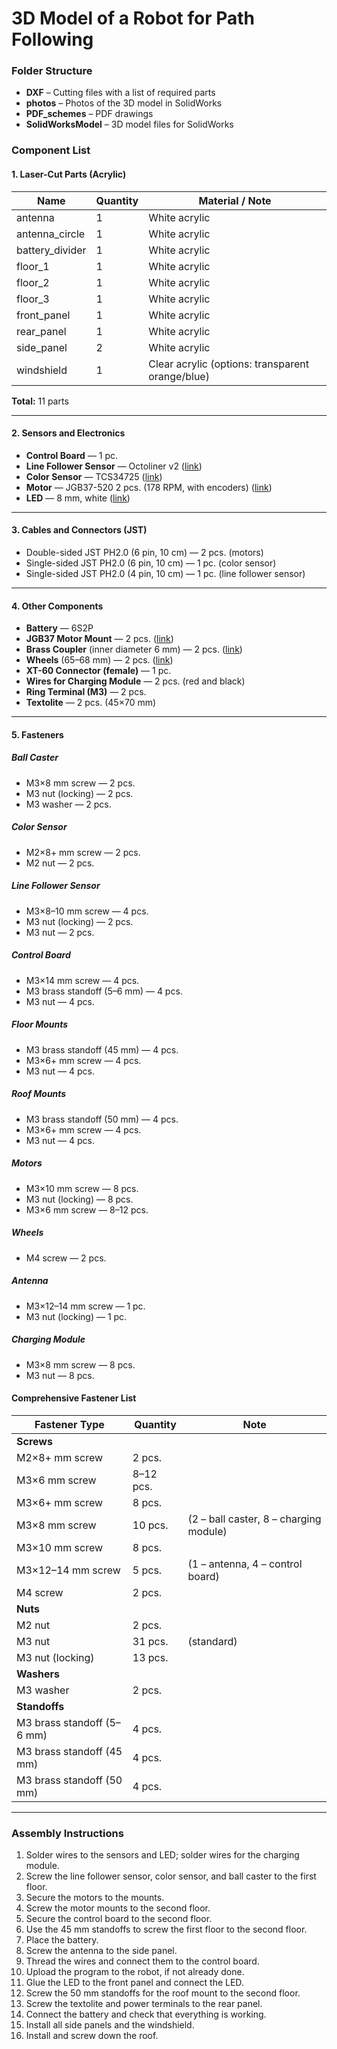 # 3D Model of a Robot for Path Following  

### Folder Structure  

- **DXF** – Cutting files with a list of required parts  
- **photos** – Photos of the 3D model in SolidWorks  
- **PDF_schemes** – PDF drawings  
- **SolidWorksModel** – 3D model files for SolidWorks  

### **Component List**

#### **1. Laser-Cut Parts (Acrylic)**
| Name | Quantity | Material / Note |
|---|---|---|
| antenna | 1 | White acrylic |
| antenna_circle | 1 | White acrylic |
| battery_divider | 1 | White acrylic |
| floor_1 | 1 | White acrylic |
| floor_2 | 1 | White acrylic |
| floor_3 | 1 | White acrylic |
| front_panel | 1 | White acrylic |
| rear_panel | 1 | White acrylic |
| side_panel | 2 | White acrylic |
| windshield | 1 | Clear acrylic (options: transparent orange/blue) |

**Total:** 11 parts

---

#### **2. Sensors and Electronics**
- **Control Board** — 1 pc.
- **Line Follower Sensor** — Octoliner v2 ([link](https://amperka.ru/product/zelo-follow-line-sensor))
- **Color Sensor** — TCS34725 ([link](https://shop.robotclass.ru/item/2310))
- **Motor** — JGB37-520 2 pcs. (178 RPM, with encoders) ([link](https://shop.robotclass.ru/item/2080))
- **LED** — 8 mm, white ([link](https://shop.robotclass.ru/item/2103))

---

#### **3. Cables and Connectors (JST)**
- Double-sided JST PH2.0 (6 pin, 10 cm) — 2 pcs. (motors)
- Single-sided JST PH2.0 (6 pin, 10 cm) — 1 pc. (color sensor)
- Single-sided JST PH2.0 (4 pin, 10 cm) — 1 pc. (line follower sensor)

---

#### **4. Other Components**
- **Battery** — 6S2P
- **JGB37 Motor Mount** — 2 pcs. ([link](https://shop.robotclass.ru/item/313))
- **Brass Coupler** (inner diameter 6 mm) — 2 pcs. ([link](https://shop.robotclass.ru/item/806))
- **Wheels** (65–68 mm) — 2 pcs. ([link](https://shop.robotclass.ru/item/1172))
- **XT-60 Connector (female)** — 1 pc.
- **Wires for Charging Module** — 2 pcs. (red and black)
- **Ring Terminal (M3)** — 2 pcs.
- **Textolite** — 2 pcs. (45×70 mm)

---

#### **5. Fasteners**

##### **Ball Caster**
- M3×8 mm screw — 2 pcs.
- M3 nut (locking) — 2 pcs.
- M3 washer — 2 pcs.
##### **Color Sensor**
- M2×8+ mm screw — 2 pcs.
- M2 nut — 2 pcs.
##### **Line Follower Sensor**
- M3×8–10 mm screw — 4 pcs.
- M3 nut (locking) — 2 pcs.
- M3 nut — 2 pcs.
##### **Control Board**
- M3×14 mm screw — 4 pcs.
- M3 brass standoff (5–6 mm) — 4 pcs.
- M3 nut — 4 pcs.
##### **Floor Mounts**
- M3 brass standoff (45 mm) — 4 pcs.
- M3×6+ mm screw — 4 pcs.
- M3 nut — 4 pcs.
##### **Roof Mounts**
- M3 brass standoff (50 mm) — 4 pcs.
- M3×6+ mm screw — 4 pcs.
- M3 nut — 4 pcs.
##### **Motors**
- M3×10 mm screw — 8 pcs.
- M3 nut (locking) — 8 pcs.
- M3×6 mm screw — 8–12 pcs.
##### **Wheels**
- M4 screw — 2 pcs.
##### **Antenna**
- M3×12–14 mm screw — 1 pc.
- M3 nut (locking) — 1 pc.
##### **Charging Module**
- M3×8 mm screw — 8 pcs.
- M3 nut — 8 pcs.

#### **Comprehensive Fastener List**

| **Fastener Type** | **Quantity** | **Note** |
|---|---|---|
| **Screws** | | |
| M2×8+ mm screw | 2 pcs. | |
| M3×6 mm screw | 8–12 pcs. | |
| M3×6+ mm screw | 8 pcs. | |
| M3×8 mm screw | 10 pcs. | (2 – ball caster, 8 – charging module) |
| M3×10 mm screw | 8 pcs. | |
| M3×12–14 mm screw | 5 pcs. | (1 – antenna, 4 – control board) |
| M4 screw | 2 pcs. | |
| **Nuts** | | |
| M2 nut | 2 pcs. | |
| M3 nut | 31 pcs. | (standard) |
| M3 nut (locking) | 13 pcs. | |
| **Washers** | | |
| M3 washer | 2 pcs. | |
| **Standoffs** | | |
| M3 brass standoff (5–6 mm) | 4 pcs. | |
| M3 brass standoff (45 mm) | 4 pcs. | |
| M3 brass standoff (50 mm) | 4 pcs. | |

---

### **Assembly Instructions**
1. Solder wires to the sensors and LED; solder wires for the charging module.
2. Screw the line follower sensor, color sensor, and ball caster to the first floor.
3. Secure the motors to the mounts.
4. Screw the motor mounts to the second floor.
5. Secure the control board to the second floor.
6. Use the 45 mm standoffs to screw the first floor to the second floor.
7. Place the battery.
8. Screw the antenna to the side panel.
9. Thread the wires and connect them to the control board.
10. Upload the program to the robot, if not already done.
11. Glue the LED to the front panel and connect the LED.
12. Screw the 50 mm standoffs for the roof mount to the second floor.
13. Screw the textolite and power terminals to the rear panel.
14. Connect the battery and check that everything is working.
15. Install all side panels and the windshield.
16. Install and screw down the roof.